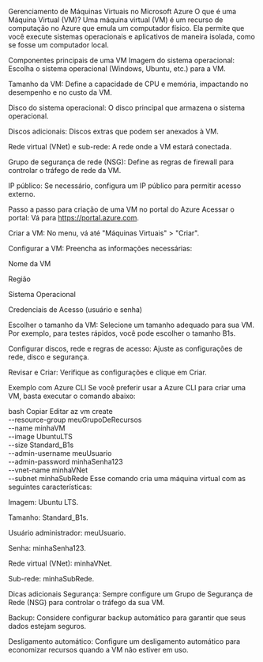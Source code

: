 Gerenciamento de Máquinas Virtuais no Microsoft Azure
O que é uma Máquina Virtual (VM)?
Uma máquina virtual (VM) é um recurso de computação no Azure que emula um computador físico. Ela permite que você execute sistemas operacionais e aplicativos de maneira isolada, como se fosse um computador local.

Componentes principais de uma VM
Imagem do sistema operacional: Escolha o sistema operacional (Windows, Ubuntu, etc.) para a VM.

Tamanho da VM: Define a capacidade de CPU e memória, impactando no desempenho e no custo da VM.

Disco do sistema operacional: O disco principal que armazena o sistema operacional.

Discos adicionais: Discos extras que podem ser anexados à VM.

Rede virtual (VNet) e sub-rede: A rede onde a VM estará conectada.

Grupo de segurança de rede (NSG): Define as regras de firewall para controlar o tráfego de rede da VM.

IP público: Se necessário, configura um IP público para permitir acesso externo.

Passo a passo para criação de uma VM no portal do Azure
Acessar o portal: Vá para https://portal.azure.com.

Criar a VM: No menu, vá até "Máquinas Virtuais" > "Criar".

Configurar a VM: Preencha as informações necessárias:

Nome da VM

Região

Sistema Operacional

Credenciais de Acesso (usuário e senha)

Escolher o tamanho da VM: Selecione um tamanho adequado para sua VM. Por exemplo, para testes rápidos, você pode escolher o tamanho B1s.

Configurar discos, rede e regras de acesso: Ajuste as configurações de rede, disco e segurança.

Revisar e Criar: Verifique as configurações e clique em Criar.

Exemplo com Azure CLI
Se você preferir usar a Azure CLI para criar uma VM, basta executar o comando abaixo:

bash
Copiar
Editar
az vm create \
  --resource-group meuGrupoDeRecursos \
  --name minhaVM \
  --image UbuntuLTS \
  --size Standard_B1s \
  --admin-username meuUsuario \
  --admin-password minhaSenha123 \
  --vnet-name minhaVNet \
  --subnet minhaSubRede
Esse comando cria uma máquina virtual com as seguintes características:

Imagem: Ubuntu LTS.

Tamanho: Standard_B1s.

Usuário administrador: meuUsuario.

Senha: minhaSenha123.

Rede virtual (VNet): minhaVNet.

Sub-rede: minhaSubRede.

Dicas adicionais
Segurança: Sempre configure um Grupo de Segurança de Rede (NSG) para controlar o tráfego da sua VM.

Backup: Considere configurar backup automático para garantir que seus dados estejam seguros.

Desligamento automático: Configure um desligamento automático para economizar recursos quando a VM não estiver em uso.
